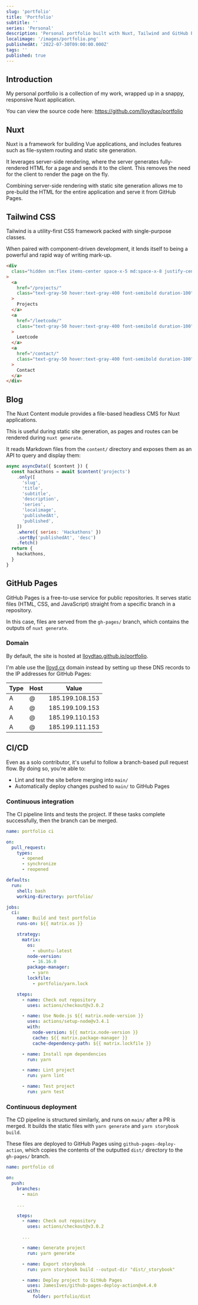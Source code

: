 ```yaml
---
slug: 'portfolio'
title: 'Portfolio'
subtitle: ''
series: 'Personal'
description: 'Personal portfolio built with Nuxt, Tailwind and GitHub Pages'
localimage: '/images/portfolio.png'
publishedAt: '2022-07-30T09:00:00.000Z'
tags: ''
published: true
---
```


## Introduction

My personal portfolio is a collection of my work, wrapped up in a snappy, responsive Nuxt application.

You can view the source code here:
https://github.com/lloydtao/portfolio

## Nuxt

Nuxt is a framework for building Vue applications, and includes features such as file-system routing and static site generation.

It leverages server-side rendering, where the server generates fully-rendered HTML for a page and sends it to the client. This removes the need for the client to render the page on the fly.

Combining server-side rendering with static site generation allows me to pre-build the HTML for the entire application and serve it from GitHub Pages.

## Tailwind CSS

Tailwind is a utility-first CSS framework packed with single-purpose classes.

When paired with component-driven development, it lends itself to being a powerful and rapid way of writing mark-up.

```html
<div
  class="hidden sm:flex items-center space-x-5 md:space-x-8 justify-center flex-1"
>
  <a
    href="/projects/"
    class="text-gray-50 hover:text-gray-400 font-semibold duration-100"
  >
    Projects
  </a>
  <a
    href="/leetcode/"
    class="text-gray-50 hover:text-gray-400 font-semibold duration-100"
  >
    Leetcode
  </a>
  <a
    href="/contact/"
    class="text-gray-50 hover:text-gray-400 font-semibold duration-100"
  >
    Contact
  </a>
</div>
```

## Blog

The Nuxt Content module provides a file-based headless CMS for Nuxt applications.

This is useful during static site generation, as pages and routes can be rendered during `nuxt generate`.

It reads Markdown files from the `content/` directory and exposes them as an API to query and display them:

```js
async asyncData({ $content }) {
  const hackathons = await $content('projects')
    .only([
      'slug',
      'title',
      'subtitle',
      'description',
      'series',
      'localimage',
      'publishedAt',
      'published',
    ])
    .where({ series: 'Hackathons' })
    .sortBy('publishedAt', 'desc')
    .fetch()
  return {
    hackathons,
  }
}
```

## GitHub Pages

GitHub Pages is a free-to-use service for public repositories. It serves static files (HTML, CSS, and JavaScript) straight from a specific branch in a repository.

In this case, files are served from the `gh-pages/` branch, which contains the outputs of `nuxt generate`.

### Domain

By default, the site is hosted at [lloydtao.github.io/portfolio](https://lloydtao.github.io/portfolio).

I'm able use the [lloyd.cx](https://lloyd.cx) domain instead by setting up these DNS records to the IP addresses for GitHub Pages:

| Type | Host | Value           |
| ---- | ---- | --------------- |
| A    | @    | 185.199.108.153 |
| A    | @    | 185.199.109.153 |
| A    | @    | 185.199.110.153 |
| A    | @    | 185.199.111.153 |

## CI/CD

Even as a solo contributor, it's useful to follow a branch-based pull request flow. By doing so, you're able to:

- Lint and test the site before merging into `main/`
- Automatically deploy changes pushed to `main/` to GitHub Pages

### Continuous integration

The CI pipeline lints and tests the project. If these tasks complete successfully, then the branch can be merged.

```yaml
name: portfolio ci

on:
  pull_request:
    types:
      - opened
      - synchronize
      - reopened

defaults:
  run:
    shell: bash
    working-directory: portfolio/

jobs:
  ci:
    name: Build and test portfolio
    runs-on: ${{ matrix.os }}

    strategy:
      matrix:
        os:
          - ubuntu-latest
        node-version:
          - 16.16.0
        package-manager:
          - yarn
        lockfile:
          - portfolio/yarn.lock

    steps:
      - name: Check out repository
        uses: actions/checkout@v3.0.2

      - name: Use Node.js ${{ matrix.node-version }}
        uses: actions/setup-node@v3.4.1
        with:
          node-version: ${{ matrix.node-version }}
          cache: ${{ matrix.package-manager }}
          cache-dependency-path: ${{ matrix.lockfile }}

      - name: Install npm dependencies
        run: yarn

      - name: Lint project
        run: yarn lint

      - name: Test project
        run: yarn test
```

### Continuous deployment

The CD pipeline is structured similarly, and runs on `main/` after a PR is merged. It builds the static files with `yarn generate` and `yarn storybook build`.

These files are deployed to GitHub Pages using `github-pages-deploy-action`, which copies the contents of the outputted `dist/` directory to the `gh-pages/` branch.

```yaml
name: portfolio cd

on:
  push:
    branches:
      - main

    ...

    steps:
      - name: Check out repository
        uses: actions/checkout@v3.0.2

      ...

      - name: Generate project
        run: yarn generate

      - name: Export storybook
        run: yarn storybook build --output-dir "dist/_storybook"

      - name: Deploy project to GitHub Pages
        uses: JamesIves/github-pages-deploy-action@v4.4.0
        with:
          folder: portfolio/dist
```
